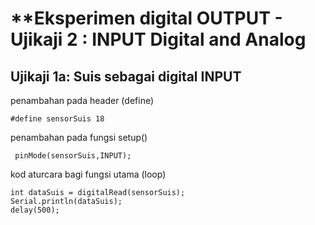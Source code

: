 # **Eksperimen digital OUTPUT - Ujikaji 2 : INPUT Digital and Analog


## Ujikaji 1a: Suis sebagai **digital INPUT**

penambahan pada header (define)
```
#define sensorSuis 18
```
penambahan pada fungsi setup()
```
 pinMode(sensorSuis,INPUT);
```
kod aturcara bagi fungsi utama (loop)
```
int dataSuis = digitalRead(sensorSuis);
Serial.println(dataSuis);
delay(500);
```

